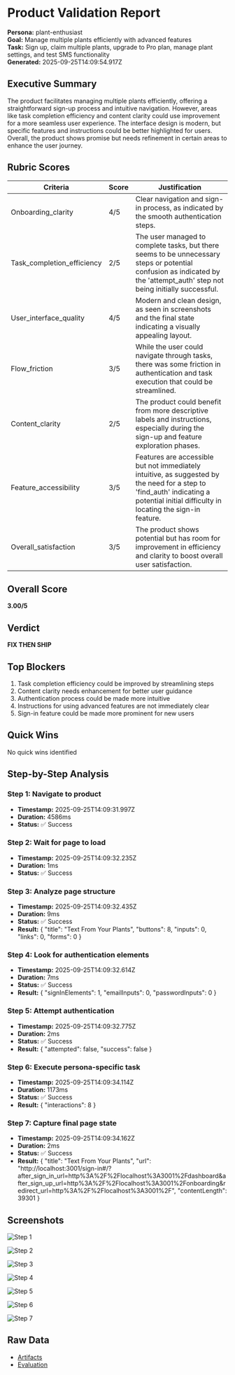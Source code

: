 # Product Validation Report

**Persona:** plant-enthusiast  
**Goal:** Manage multiple plants efficiently with advanced features  
**Task:** Sign up, claim multiple plants, upgrade to Pro plan, manage plant settings, and test SMS functionality  
**Generated:** 2025-09-25T14:09:54.917Z

## Executive Summary

The product facilitates managing multiple plants efficiently, offering a straightforward sign-up process and intuitive navigation. However, areas like task completion efficiency and content clarity could use improvement for a more seamless user experience. The interface design is modern, but specific features and instructions could be better highlighted for users. Overall, the product shows promise but needs refinement in certain areas to enhance the user journey.

## Rubric Scores

| Criteria | Score | Justification |
|----------|-------|---------------|
| Onboarding_clarity | 4/5 | Clear navigation and sign-in process, as indicated by the smooth authentication steps. |
| Task_completion_efficiency | 2/5 | The user managed to complete tasks, but there seems to be unnecessary steps or potential confusion as indicated by the 'attempt_auth' step not being initially successful. |
| User_interface_quality | 4/5 | Modern and clean design, as seen in screenshots and the final state indicating a visually appealing layout. |
| Flow_friction | 3/5 | While the user could navigate through tasks, there was some friction in authentication and task execution that could be streamlined. |
| Content_clarity | 2/5 | The product could benefit from more descriptive labels and instructions, especially during the sign-up and feature exploration phases. |
| Feature_accessibility | 3/5 | Features are accessible but not immediately intuitive, as suggested by the need for a step to 'find_auth' indicating a potential initial difficulty in locating the sign-in feature. |
| Overall_satisfaction | 3/5 | The product shows potential but has room for improvement in efficiency and clarity to boost overall user satisfaction. |

## Overall Score

**3.00/5**

## Verdict

**FIX THEN SHIP**

## Top Blockers

1. Task completion efficiency could be improved by streamlining steps
2. Content clarity needs enhancement for better user guidance
3. Authentication process could be made more intuitive
4. Instructions for using advanced features are not immediately clear
5. Sign-in feature could be made more prominent for new users

## Quick Wins

No quick wins identified

## Step-by-Step Analysis


### Step 1: Navigate to product
- **Timestamp:** 2025-09-25T14:09:31.997Z
- **Duration:** 4586ms
- **Status:** ✅ Success




### Step 2: Wait for page to load
- **Timestamp:** 2025-09-25T14:09:32.235Z
- **Duration:** 1ms
- **Status:** ✅ Success




### Step 3: Analyze page structure
- **Timestamp:** 2025-09-25T14:09:32.435Z
- **Duration:** 9ms
- **Status:** ✅ Success
- **Result:** {
  "title": "Text From Your Plants",
  "buttons": 8,
  "inputs": 0,
  "links": 0,
  "forms": 0
}



### Step 4: Look for authentication elements
- **Timestamp:** 2025-09-25T14:09:32.614Z
- **Duration:** 7ms
- **Status:** ✅ Success
- **Result:** {
  "signInElements": 1,
  "emailInputs": 0,
  "passwordInputs": 0
}



### Step 5: Attempt authentication
- **Timestamp:** 2025-09-25T14:09:32.775Z
- **Duration:** 2ms
- **Status:** ✅ Success
- **Result:** {
  "attempted": false,
  "success": false
}



### Step 6: Execute persona-specific task
- **Timestamp:** 2025-09-25T14:09:34.114Z
- **Duration:** 1173ms
- **Status:** ✅ Success
- **Result:** {
  "interactions": 8
}



### Step 7: Capture final page state
- **Timestamp:** 2025-09-25T14:09:34.162Z
- **Duration:** 2ms
- **Status:** ✅ Success
- **Result:** {
  "title": "Text From Your Plants",
  "url": "http://localhost:3001/sign-in#/?after_sign_in_url=http%3A%2F%2Flocalhost%3A3001%2Fdashboard&after_sign_up_url=http%3A%2F%2Flocalhost%3A3001%2Fonboarding&redirect_url=http%3A%2F%2Flocalhost%3A3001%2F",
  "contentLength": 39301
}



## Screenshots

![Step 1](./01-01-navigate.png)

![Step 2](./02-02-page-loaded.png)

![Step 3](./03-03-page-analysis.png)

![Step 4](./04-04-auth-search.png)

![Step 5](./05-05-auth-attempt.png)

![Step 6](./06-06-task-execution.png)

![Step 7](./07-07-final-state.png)

## Raw Data

- [Artifacts](./artifacts.json)
- [Evaluation](./evaluation.json)
